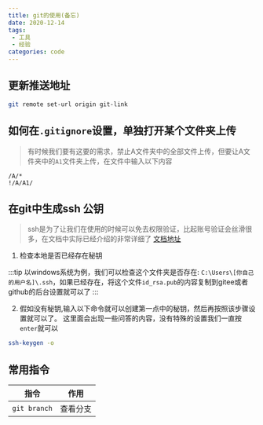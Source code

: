 ```yaml
---
title: git的使用(备忘)
date: 2020-12-14
tags:
 - 工具
 - 经验
categories: code
---
```



## 更新推送地址

```sh
git remote set-url origin git-link
```

## 如何在`.gitignore`设置，单独打开某个文件夹上传
> 有时候我们要有这要的需求，禁止A文件夹中的全部文件上传，但要让A文件夹中的`A1`文件夹上传，在文件中输入以下内容
```gitignore
/A/* 
!/A/A1/
```

## 在git中生成ssh 公钥

> ssh是为了让我们在使用的时候可以免去权限验证，比起账号验证会丝滑很多，在文档中实际已经介绍的非常详细了 [文档地址](https://git-scm.com/book/zh/v2/%E6%9C%8D%E5%8A%A1%E5%99%A8%E4%B8%8A%E7%9A%84-Git-%E7%94%9F%E6%88%90-SSH-%E5%85%AC%E9%92%A5)

1. 检查本地是否已经存在秘钥 

:::tip
以windows系统为例，我们可以检查这个文件夹是否存在: `C:\Users\[你自己的用户名]\.ssh`，如果已经存在，将这个文件`id_rsa.pub`的内容复制到gitee或者github的后台设置就可以了 
:::

2. 假如没有秘钥,输入以下命令就可以创建第一点中的秘钥，然后再按照该步骤设置就可以了。 这里面会出现一些问答的内容，没有特殊的设置我们一直按 `enter`就可以
```sh
ssh-keygen -o
```

## 常用指令

|   指令   |  作用   |
| :----------: | ------------------------ |
|   `git branch`   | 查看分支 |
